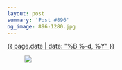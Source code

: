 ```yaml
---
layout: post
summary: 'Post #896'
og_image: 896-1280.jpg
---
```


<p>
 <time>
  <a href="/896">
   {{ page.date | date: "%B %-d, %Y" }}
  </a>
 </time>
 <a href="/896">
  <figure data-taken="7/30/2019">
   <img sizes="(min-width: 700px) 50vw, calc(100vw - 2rem)" src="{{ site.assets_url }}/896-640.jpg" srcset="{{ site.assets_url }}/896-320.jpg 320w, {{ site.assets_url }}/896-640.jpg 640w, {{ site.assets_url }}/896-960.jpg 960w, {{ site.assets_url }}/896-1280.jpg 1280w"/>
  </figure>
 </a>
</p>
